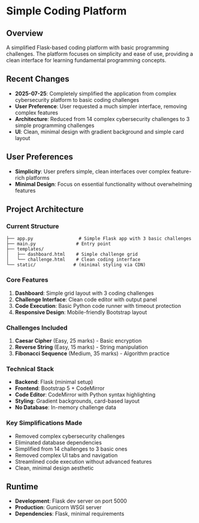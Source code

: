 # Simple Coding Platform

## Overview
A simplified Flask-based coding platform with basic programming challenges. The platform focuses on simplicity and ease of use, providing a clean interface for learning fundamental programming concepts.

## Recent Changes
- **2025-07-25**: Completely simplified the application from complex cybersecurity platform to basic coding challenges
- **User Preference**: User requested a much simpler interface, removing complex features
- **Architecture**: Reduced from 14 complex cybersecurity challenges to 3 simple programming challenges
- **UI**: Clean, minimal design with gradient background and simple card layout

## User Preferences
- **Simplicity**: User prefers simple, clean interfaces over complex feature-rich platforms
- **Minimal Design**: Focus on essential functionality without overwhelming features

## Project Architecture

### Current Structure
```
├── app.py                 # Simple Flask app with 3 basic challenges
├── main.py               # Entry point
├── templates/
│   ├── dashboard.html    # Simple challenge grid
│   └── challenge.html    # Clean coding interface
└── static/              # (minimal styling via CDN)
```

### Core Features
1. **Dashboard**: Simple grid layout with 3 coding challenges
2. **Challenge Interface**: Clean code editor with output panel
3. **Code Execution**: Basic Python code runner with timeout protection
4. **Responsive Design**: Mobile-friendly Bootstrap layout

### Challenges Included
1. **Caesar Cipher** (Easy, 25 marks) - Basic encryption
2. **Reverse String** (Easy, 15 marks) - String manipulation
3. **Fibonacci Sequence** (Medium, 35 marks) - Algorithm practice

### Technical Stack
- **Backend**: Flask (minimal setup)
- **Frontend**: Bootstrap 5 + CodeMirror
- **Code Editor**: CodeMirror with Python syntax highlighting
- **Styling**: Gradient backgrounds, card-based layout
- **No Database**: In-memory challenge data

### Key Simplifications Made
- Removed complex cybersecurity challenges
- Eliminated database dependencies
- Simplified from 14 challenges to 3 basic ones
- Removed complex UI tabs and navigation
- Streamlined code execution without advanced features
- Clean, minimal design aesthetic

## Runtime
- **Development**: Flask dev server on port 5000
- **Production**: Gunicorn WSGI server
- **Dependencies**: Flask, minimal requirements